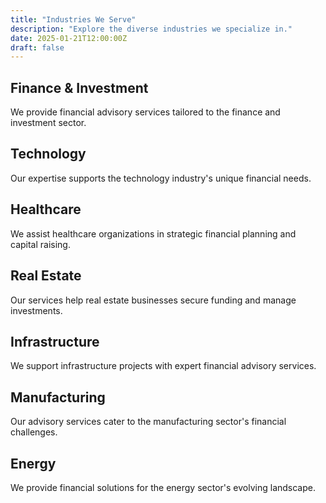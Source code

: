 ```yaml
---
title: "Industries We Serve"
description: "Explore the diverse industries we specialize in."
date: 2025-01-21T12:00:00Z
draft: false
---
```


## Finance & Investment

We provide financial advisory services tailored to the finance and investment sector.

## Technology

Our expertise supports the technology industry's unique financial needs.

## Healthcare

We assist healthcare organizations in strategic financial planning and capital raising.

## Real Estate

Our services help real estate businesses secure funding and manage investments.

## Infrastructure

We support infrastructure projects with expert financial advisory services.

## Manufacturing

Our advisory services cater to the manufacturing sector's financial challenges.

## Energy

We provide financial solutions for the energy sector's evolving landscape.

